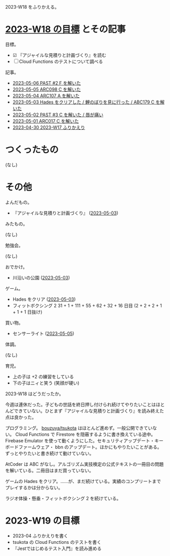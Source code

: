 2023-W18 をふりかえる。

# [2023-W18 の目標][2023-04-30] とその記事

目標。

- ☑ 『アジャイルな見積りと計画づくり』を読む
- ☐ Cloud Functions のテストについて調べる

記事。

- [2023-05-06 PAST #2 F を解いた][2023-05-06]
- [2023-05-05 ARC098 C を解いた][2023-05-05]
- [2023-05-04 ARC107 A を解いた][2023-05-04]
- [2023-05-03 Hades をクリアした / 鯉のぼりを見に行った / ABC179 C を解いた][2023-05-03]
- [2023-05-02 PAST #3 C を解いた / 唇が痛い][2023-05-02]
- [2023-05-01 ARC017 C を解いた][2023-05-01]
- [2023-04-30 2023-W17 ふりかえり][2023-04-30]

# つくったもの

(なし)

# その他

よんだもの。

- 『アジャイルな見積りと計画づくり』 ([2023-05-03])

みたもの。

(なし)

勉強会。

(なし)

おでかけ。

- 川沿いの公園 ([2023-05-03])

ゲーム。

- Hades をクリア ([2023-05-03])
- フィットボクシング 2 31 + 1 + 111 + 55 + 62 + 32 + 16 日目 (2 + 2 + 2 + 1 + 1  + 1 日抜け)

買い物。

- センサーライト ([2023-05-05])

体調。

(なし)

育児。

- 上の子は +2 の練習をしている
- 下の子はニィと笑う (笑顔が硬い)

2023-W18 はどうだったか。

今週は連休だった。子どもの世話を終日押し付けられ続けてやりたいことはほとんどできていない。ひとまず『アジャイルな見積りと計画づくり』を読み終えた点は良かった。

プログラミング。 [bouzuya/tsukota] はほとんど進めず。一般公開できていない。 Cloud Functions で Firestore を隠蔽するように書き換えている途中。 Firebase Emulator を使って動くようにした。セキュリティアップデート・キーボードファームウェア・ bbn のアップデート。ほかにもやりたいことがある。ずっとやりたいと書き続けて動けていない。

AtCoder は ABC がなし。アルゴリズム実技検定の公式テキストの一冊目の問題を解いている。二冊目はまだ買っていない。

ゲームの Hades をクリア。……が、まだ続けている。実績のコンプリートまでプレイするかは分からない。

ラジオ体操・懸垂・フィットボクシング 2 を続けている。

# 2023-W19 の目標

- 2023-04 ふりかえりを書く
- tsukota の Cloud Functions のテストを書く
- 『Jestではじめるテスト入門』を読み進める

[2023-04-30]: https://blog.bouzuya.net/2023/04/30/
[2023-05-01]: https://blog.bouzuya.net/2023/05/01/
[2023-05-02]: https://blog.bouzuya.net/2023/05/02/
[2023-05-03]: https://blog.bouzuya.net/2023/05/03/
[2023-05-04]: https://blog.bouzuya.net/2023/05/04/
[2023-05-05]: https://blog.bouzuya.net/2023/05/05/
[2023-05-06]: https://blog.bouzuya.net/2023/05/06/
[bouzuya/tsukota]: https://github.com/bouzuya/tsukota
